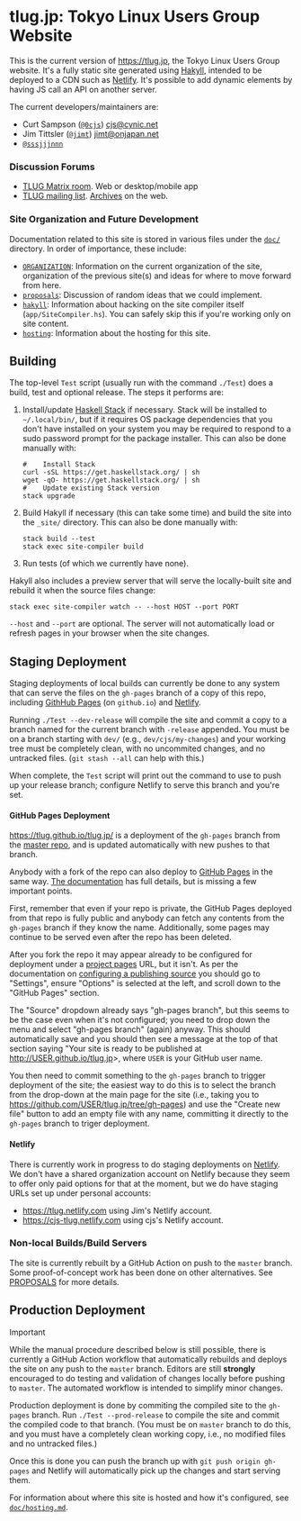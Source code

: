 tlug.jp: Tokyo Linux Users Group Website
========================================

This is the current version
of <https://tlug.jp>, the Tokyo Linux Users Group website. It's a
fully static site generated using [Hakyll], intended to be deployed to
a CDN such as [Netlify]. It's possible to add dynamic elements by having
JS call an API on another server.

The current developers/maintainers are:
- Curt Sampson ([`@0cjs`]) <cjs@cynic.net>
- Jim Tittsler ([`@jimt`]) <jimt@onjapan.net>
- [`@sssjjjnnn`]

### Discussion Forums

* [TLUG Matrix room]. Web or desktop/mobile app
* [TLUG mailing list]. [Archives] on the web.

### Site Organization and Future Development

Documentation related to this site is stored in various files under
the [`doc/`](doc/) directory. In order of importance, these include:

- [`ORGANIZATION`](doc/ORGANIZATION.md): Information on the current
  organization of the site, organization of the previous site(s) and
  ideas for where to move forward from here.
- [`proposals`](doc/proposals.md): Discussion of random ideas that we
  could implement.
- [`hakyll`](doc/hakyll.md): Information about hacking on the site
  compiler itself (`app/SiteCompiler.hs`). You can safely skip this if
  you're working only on site content.
- [`hosting`](doc/hosting.md): Information about the hosting for this site.


Building
--------

The top-level `Test` script (usually run with the command `./Test`)
does a build, test and optional release. The steps it performs are:

1. Install/update [Haskell Stack] if necessary. Stack will be
   installed to `~/.local/bin/`, but if it requires OS package
   dependencies that you don't have installed on your system you may
   be required to respond to a sudo password prompt for the package
   installer. This can also be done manually with:

       #    Install Stack
       curl -sSL https://get.haskellstack.org/ | sh
       wget -qO- https://get.haskellstack.org/ | sh
       #    Update existing Stack version
       stack upgrade

2. Build Hakyll if necessary (this can take some time) and build the
   site into the `_site/` directory. This can also be done manually
   with:

       stack build --test
       stack exec site-compiler build

3. Run tests (of which we currently have none).

Hakyll also includes a preview server that will serve the
locally-built site and rebuild it when the source files change:

    stack exec site-compiler watch -- --host HOST --port PORT

`--host` and `--port` are optional. The server will not automatically
load or refresh pages in your browser when the site changes.


Staging Deployment
------------------

Staging deployments of local builds can currently be done to any
system that can serve the files on the `gh-pages` branch of a copy of
this repo, including [GithHub Pages][ghp] (on `github.io`) and
[Netlify].

Running `./Test --dev-release` will compile the site and commit a copy
to a branch named for the current branch with `-release` appended. You
must be on a branch starting with `dev/` (e.g., `dev/cjs/my-changes`)
and your working tree must be completely clean, with no uncommited
changes, and no untracked files. (`git stash --all` can help with
this.)

When complete, the `Test` script will print out the command to use to
push up your release branch; configure Netlify to serve this branch
and you're set.

#### GitHub Pages Deployment

<https://tlug.github.io/tlug.jp/> is a deployment of the `gh-pages`
branch from the [master repo], and is updated automatically with new
pushes to that branch.

Anybody with a fork of the repo can also deploy to [GitHub Pages][ghp]
in the same way. [The documentation][ghp] has full details, but is
missing a few important points.

First, remember that even if your repo is private, the GitHub Pages
deployed from that repo is fully public and anybody can fetch any
contents from the `gh-pages` branch if they know the name.
Additionally, some pages may continue to be served even after the repo
has been deleted.

After you fork the repo it may appear already to be configured for
deployment under a [project pages][ghp-projectpg] URL, but it isn't.
As per the documentation on [configuring a publishing
source][ghp-pubconfig] you should go to "Settings", ensure "Options"
is selected at the left, and scroll down to the "GitHub Pages"
section.

The "Source" dropdown already says "gh-pages branch", but this seems
to be the case even when it's not configured; you need to drop down
the menu and select "gh-pages branch" (again) anyway. This should
automatically save and you should then see a message at the top of
that section saying "Your site is ready to be published at
<http://USER.github.io/tlug.jp>>, where `USER` is your GitHub user name.

You then need to commit something to the `gh-pages` branch to trigger
deployment of the site; the easiest way to do this is to select the
branch from the drop-down at the main page for the site (i.e., taking
you to <https://github.com/USER/tlug.jp/tree/gh-pages>) and use the
"Create new file" button to add an empty file with any name,
committing it directly to the `gh-pages` branch to triger deployment.

#### Netlify

There is currently work in progress to do staging deployments on
[Netlify]. We don't have a shared organization account on Netlify
because they seem to offer only paid options for that at the moment,
but we do have staging URLs set up under personal accounts:

- <https://tlug.netlify.com> using Jim's Netlify account.
- <https://cjs-tlug.netlify.com> using cjs's Netlify account.

### Non-local Builds/Build Servers

The site is currently rebuilt by a GitHub Action on push to
the `master` branch. Some proof-of-concept work has been done
on other alternatives. See
[PROPOSALS](doc/proposals.md) for more details.


Production Deployment
---------------------

> [!IMPORTANT]
> While the manual procedure described below is still possible,
> there is currently a GitHub Action workflow that automatically
> rebuilds and deploys the site on any push to the `master` branch.
> Editors are still __strongly__ encouraged to do testing and
> validation of changes locally before pushing to `master`. The
> automated workflow is intended to simplify minor changes.

Production deployment is done by commiting the compiled site to the
`gh-pages` branch. Run `./Test --prod-release` to compile the site and
commit the compiled code to that branch. (You must be on `master`
branch to do this, and you must have a completely clean working copy,
i.e., no modified files and no untracked files.)

Once this is done you can push the branch up with `git push origin
gh-pages` and Netlify will automatically pick up the changes and
start serving them.

For information about where this site is hosted and how it's
configured, see [`doc/hosting.md`](doc/hosting.md).



<!-------------------------------------------------------------------->
[`@0cjs`]: https://github.com/0cjs
[`@jimt`]: https://github.com/jimt
[`@sssjjjnnn`]: https://github.com/sssjjjnnn

[TLUG Matrix room]: https://matrix.to/#/#tlug.jp:matrix.org
[TLUG mailing list]: https://lists.tlug.jp/
[archives]: https://lists.tlug.jp/ML/index.html
[master repo]: https://github.com/tlug/tlug.jp

[Hakyll]: https://jaspervdj.be/hakyll/
[Haskell Stack]: https://docs.haskellstack.org/

[Netlify]: https://www.netlify.com/
[ghp-projectpg]: https://help.github.com/en/articles/user-organization-and-project-pages#project-pages-sites
[ghp-pubconfig]: https://help.github.com/en/articles/configuring-a-publishing-source-for-github-pages
[ghp]: https://help.github.com/pages/
